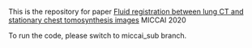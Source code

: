This is the repository for paper [Fluid registration between lung CT and
stationary chest tomosynthesis images](https://drive.google.com/file/d/1-gORB0x9qa8hDpnpLSISXGmb9I6j9SG9/edit) MICCAI 2020

To run the code, please switch to miccai_sub branch.
